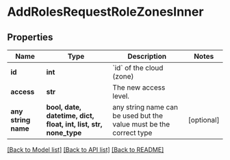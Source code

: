# AddRolesRequestRoleZonesInner


## Properties
Name | Type | Description | Notes
------------ | ------------- | ------------- | -------------
**id** | **int** | &#x60;id&#x60; of the cloud (zone) | 
**access** | **str** | The new access level. | 
**any string name** | **bool, date, datetime, dict, float, int, list, str, none_type** | any string name can be used but the value must be the correct type | [optional]

[[Back to Model list]](../README.md#documentation-for-models) [[Back to API list]](../README.md#documentation-for-api-endpoints) [[Back to README]](../README.md)


